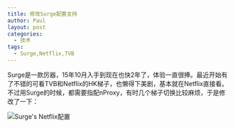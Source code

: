 ```yaml
---
title: 修改Surge配置支持
author: Paul
layout: post
categories:
  - 技术
tags:
  - Surge,Netflix,TVB
---
```


Surge是一款厉器，15年10月入手到现在也快2年了，体验一直很捧。最近开始有了不错的可看TVB和Netflix的HK梯子，也懒得下美剧，基本就在Netflix直接看。不过用Surge的时候，都需要指配nProxy，有时几个梯子切换比较麻烦，于是修改了一下：

![Surge's Netflix配置](https://imgs.gq/2017-0709/surge-conf.png)






